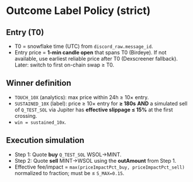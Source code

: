 # Outcome Label Policy (strict)

## Entry (T0)
- T0 = snowflake time (UTC) from `discord_raw.message_id`.
- Entry price = **1-min candle open** that spans T0 (Birdeye). If not available, use earliest reliable price after T0 (Dexscreener fallback). Later: switch to first on-chain swap ≥ T0.

## Winner definition
- `TOUCH_10X` (analytics): max price within 24h ≥ 10× entry.
- `SUSTAINED_10X` (label): price ≥ 10× entry for **≥ 180s** **AND** a simulated sell of `Q_TEST_SOL` via Jupiter has **effective slippage ≤ 15%** at the first crossing.
- `win = sustained_10x`.

## Execution simulation
- Step 1: Quote **buy** `Q_TEST_SOL` WSOL→MINT.
- Step 2: Quote **sell** MINT→WSOL using the **outAmount** from Step 1.
- Effective fee/impact = `max(priceImpactPct_buy, priceImpactPct_sell)` normalized to fraction; must be ≤ `S_MAX=0.15`.
